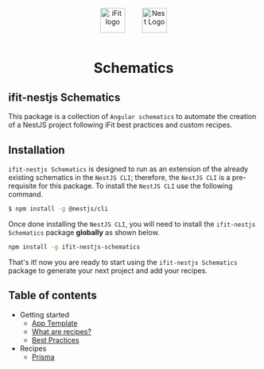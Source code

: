 <h1 align="center"></h1>

<div align="center">
    <img src="https://images.contentstack.io/v3/assets/blt1d89a78b502b83f3/bltaaf3797b3dc1c724/612e43a1ec803a5a66b1b1c6/iFIT_Logo_8.31.21.svg" height="50" style="padding: 15px" alt="iFit logo">
    <img src="https://nestjs.com/img/logo_text.svg" height="50" style="padding: 15px" alt="Nest Logo" />
</div>
<div><h1 style="text-align: center">Schematics</h1></div>

## ifit-nestjs Schematics

This package is a collection of `Angular schematics` to automate the creation of a NestJS project following iFit best practices and custom recipes.

## Installation

`ifit-nestjs Schematics` is designed to run as an extension of the already existing schematics in the `NestJS CLI`; therefore, the `NestJS CLI` is a pre-requisite for this package. To install the `NestJS CLI` use the following command.

```bash
$ npm install -g @nestjs/cli
```

Once done installing the `NestJS CLI`, you will need to install the `ifit-nestjs Schematics` package **globally** as shown below.

```bash
npm install -g ifit-nestjs-schematics
```

That's it! now you are ready to start using the `ifit-nestjs Schematics` package to generate your next project and add your recipes.

## Table of contents

- Getting started
  - [App Template](./docs/app-template.md)
  - [What are recipes?](./docs/recipes.md)
  - [Best Practices](./docs/best-practices.md)
- Recipes
  - [Prisma](./docs/recipes/prisma.md)

